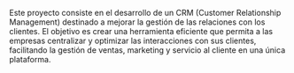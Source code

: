 Este proyecto consiste en el desarrollo de un CRM (Customer Relationship Management) destinado a mejorar la gestión de las relaciones con los clientes. El objetivo es crear una herramienta eficiente que permita a las empresas centralizar y optimizar las interacciones con sus clientes, facilitando la gestión de ventas, marketing y servicio al cliente en una única plataforma.
